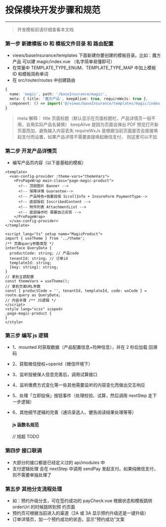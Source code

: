 # 投保模块开发步骤和规范

---

> 开发模板前请仔细查看本文档

### 第⼀步 新建模板 ID 和 模板⽂件⽬录 和 路由配置

- views/baseInsurance/templates 下⾯新建你要创建的模板⽬录。⽐如：魔⽅产品 可以建 magic/index.vue （名字简单易懂即可）
- 在常量中 TEMPLATE_TYPE_ENUM、TEMPLATE_TYPE_MAP 中加上模板 ID 和模板简称单词
- 在 src/router/routes 中创建路由

```ts
{
  name: 'magic', path: '/baseInsurance/magic',
  meta: { title: '魔⽅产品', keepAlive: true, requireWxJs: true },
  component: () => import('@/views/baseInsurance/templates/magic/index.vue'),
}
```

> meta 解释：
> title ⻚⾯标题（默认显示在⻚⾯标题栏，产品详情⻚⼀般不⽤，会⽤实际产品名替换） keepAlive 是因为⻚⾯会弹出 PDF 预览打开新⻚⾯⽽加，避免输⼊内容丢失 requireWxJs 是根据当前⻚⾯是否会直接唤起⽀付⽽设置，如果产品详情不需要直接唤起微信⽀付， 则这⾥可以不加

### 第⼆步 开发产品详情⻚

- 编写产品⻚内容（以下是基础的模板）

```vue
<template>
  <van-config-provider :theme-vars="themeVars">
    <ProPageWrap main-class="page-magic-product">
      <!-- 顶部图⽚ Banner -->
      <!-- 保障详情 Guarantee-->
      <!-- 产品特⾊+我要投保 ScrollInfo + InsureForm PaymentType-->
      <!-- 底部版权 InscribedContent -->
      <!-- 附件列表 AttachmentList -->
      <!-- 底部操作栏 需要⾃⼰实现 -->
    </ProPageWrap>
  </van-config-provider>
</template>

<script lang="ts" setup name="MagicProduct">
import { useTheme } from '../theme';
/** ⻚⾯query参数类型 */
interface QueryData {
  productCode: string; // 产品code
  tenantId: string; // 订单id
  templateId: string;
  [key: string]: string;
}
// 拿到主题配置
const themeVars = useTheme();
// 拿到⻚⾯URL参数
const { productCode = '', tenantId, templateId, code: wxCode } = route.query as QueryData;
// 内容步骤 /** JS逻辑 */
</script>
<style lang="scss" scoped>
.page-magic-product {
}
</style>
```

### 第三步 编写 js 逻辑

- 1、mounted 时获取数据（产品配置信息+险种信息），并在 2 秒后加载 回溯码
- 2、获取微信授权+openId（微信环境下）
- 3、监听投被保⼈信息完善后，调⽤试算接⼝
- 4、监听缴费⽅式变化等⼀些其他需要监听的内容变化⽽做出交互响应
- 5、处理「⽴即投保」按钮事件（处理校验、试算，然后调⽤ nextStep ⾛下⼀步逻辑）
- 6、其他细节逻辑的完善（通讯录选⼈、健告阅读结果处理等等）

  #### js 函数名规范

  // 旭超 TODO

### 第四步 接⼝联调

- ⼤部分的接⼝都是已经定义过的 api/modules 中
- ⽀付逻辑处理 会在 nextStep 中调⽤ sendPay 发起⽀付。如果纯微信⽀付，则不需要单独处理了

### 第五步 其他分⽀流程处理

- 如：预约升级分⽀，可在签约成功的 payCheck.vue 根据状态和模板跳转 orderUrl 的时候跳转到预 约⻚⾯
- 预约⻚可根据当前进⼊的渠道（2A 或 3A 显示预约升级还是⼀键升级）
- 订单详情⻚，加⼀个预约成功的状态，显示“预约成功”⽂案
